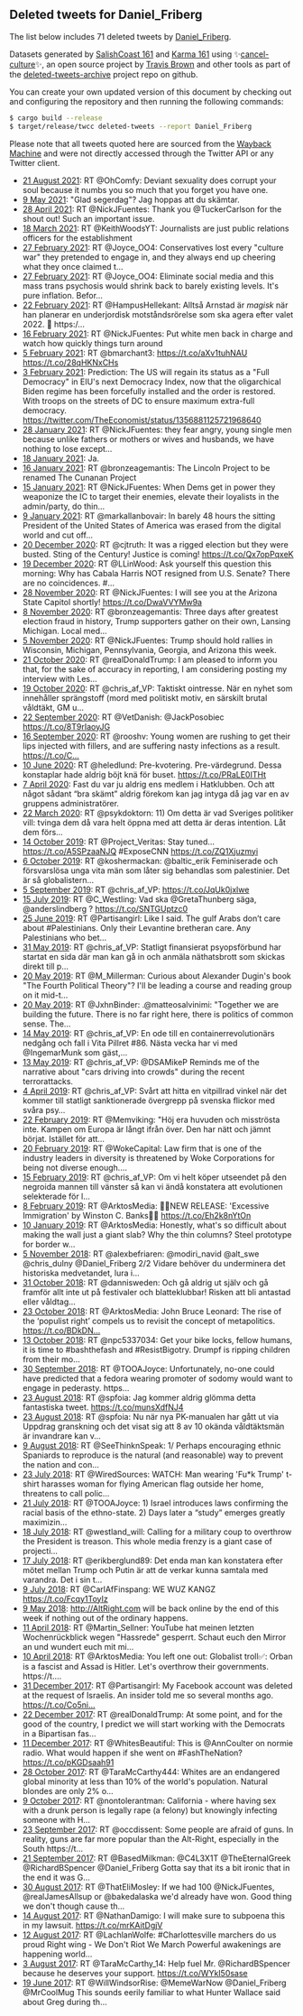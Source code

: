 ## Deleted tweets for Daniel_Friberg

The list below includes 71 deleted tweets by
[Daniel_Friberg](https://twitter.com/Daniel_Friberg).


Datasets generated by [SalishCoast 161](https://twitter.com/SalishCoastA) and [Karma 161](https://twitter.com/KarmaOneSixOne) using ✨[cancel-culture](https://github.com/travisbrown/cancel-culture)✨, an open source project by [Travis Brown](https://twitter.com/travisbrown) and other tools as part of the [deleted-tweets-archive](https://github.com/salcoast/deleted-tweets-archive/) project repo on github.

You can create your own updated version of this document by checking out and configuring the
repository and then running the following commands:

```bash
$ cargo build --release
$ target/release/twcc deleted-tweets --report Daniel_Friberg
```

Please note that all tweets quoted here are sourced from the
[Wayback Machine](https://web.archive.org) and were not directly accessed through the Twitter API or
any Twitter client.

* [21 August 2021](https://web.archive.org/web/20210821204414/https://twitter.com/Daniel_Friberg/status/1429182580021149698): RT @OhComfy: Deviant sexuality does corrupt your soul because it numbs you so much that you forget you have one.
* [ 9 May 2021](https://web.archive.org/web/20210509085416/https://twitter.com/Daniel_Friberg/status/1391315499024359425): "Glad segerdag"?  Jag hoppas att du skämtar.
* [28 April 2021](https://web.archive.org/web/20210428083630/https://twitter.com/Daniel_Friberg/status/1387324835399864322): RT @NickJFuentes: Thank you @TuckerCarlson for the shout out! Such an important issue.
* [18 March 2021](https://web.archive.org/web/20210318114334/https://twitter.com/Daniel_Friberg/status/1372514009753214977): RT @KeithWoodsYT: Journalists are just public relations officers for the establishment
* [27 February 2021](https://web.archive.org/web/20210227194855/https://twitter.com/Daniel_Friberg/status/1365750782629404675): RT @Joyce_OO4: Conservatives lost every "culture war" they pretended to engage in, and they always end up cheering what they once claimed t…
* [27 February 2021](https://web.archive.org/web/20210227101804/https://twitter.com/Daniel_Friberg/status/1365607123523153921): RT @Joyce_OO4: Eliminate social media and this mass trans psychosis would shrink back to barely existing levels. It's pure inflation. Befor…
* [22 February 2021](https://web.archive.org/web/20210222210224/https://twitter.com/Daniel_Friberg/status/1363957336021295111): RT @HampusHellekant: Alltså Arnstad är *magisk* när han planerar en underjordisk motståndsrörelse som ska agera efter valet 2022. 🤩 https:/…
* [16 February 2021](https://web.archive.org/web/20210216142533/https://twitter.com/Daniel_Friberg/status/1361683138255216642): RT @NickJFuentes: Put white men back in charge and watch how quickly things turn around
* [ 5 February 2021](https://web.archive.org/web/20210205234900/https://twitter.com/Daniel_Friberg/status/1357838668556296193): RT @bmarchant3: https://t.co/aXv1tuhNAU https://t.co/28qHKNxCHs
* [ 3 February 2021](https://web.archive.org/web/20210203144345/https://twitter.com/Daniel_Friberg/status/1356976567554031623): Prediction: The US will regain its status as a "Full Democracy" in EIU's next Democracy Index, now that the oligarchical Biden regime has been forcefully installed and the order is restored. With troops on the streets of DC to ensure maximum extra-full democracy. https://twitter.com/TheEconomist/status/1356881125721968640
* [28 January 2021](https://web.archive.org/web/20210128200536/https://twitter.com/Daniel_Friberg/status/1354883345189134339): RT @NickJFuentes: they fear angry, young single men because unlike fathers or mothers or wives and husbands, we have nothing to lose except…
* [18 January 2021](https://web.archive.org/web/20210118075533/https://twitter.com/Daniel_Friberg/status/1351075665248980993): Ja.
* [16 January 2021](https://web.archive.org/web/20210116203342/https://twitter.com/Daniel_Friberg/status/1350541762402643969): RT @bronzeagemantis: The Lincoln Project to be renamed The Cunanan Project
* [15 January 2021](https://web.archive.org/web/20210115174117/https://twitter.com/Daniel_Friberg/status/1350135984437022720): RT @NickJFuentes: When Dems get in power they weaponize the IC to target their enemies, elevate their loyalists in the admin/party, do thin…
* [ 9 January 2021](https://web.archive.org/web/20210109172716/https://twitter.com/Daniel_Friberg/status/1347958129829564417): RT @markallanbovair: In barely 48 hours the sitting President of the United States of America was erased from the digital world and cut off…
* [20 December 2020](https://web.archive.org/web/20201220165003/https://twitter.com/Daniel_Friberg/status/1340701006657708032): RT @cjtruth: It was a rigged election but they were busted. Sting of the Century! Justice is coming! https://t.co/Qx7opPqxeK
* [19 December 2020](https://web.archive.org/web/20201219163237/https://twitter.com/Daniel_Friberg/status/1340334231550103555): RT @LLinWood: Ask yourself this question this morning:  Why has Cabala Harris NOT resigned from U.S. Senate?  There are no coincidences.  #…
* [28 November 2020](https://web.archive.org/web/20201128192148/https://twitter.com/Daniel_Friberg/status/1332766662735572992): RT @NickJFuentes: I will see you at the Arizona State Capitol shortly! https://t.co/DwaVVYMw9a
* [ 8 November 2020](https://web.archive.org/web/20201108090335/https://twitter.com/Daniel_Friberg/status/1325363326105374722): RT @bronzeagemantis: Three days after greatest election fraud in history, Trump supporters gather on their own, Lansing Michigan. Local med…
* [ 5 November 2020](https://web.archive.org/web/20201105083510/https://twitter.com/Daniel_Friberg/status/1324269011228631042): RT @NickJFuentes: Trump should hold rallies in Wisconsin, Michigan, Pennsylvania, Georgia, and Arizona this week.
* [21 October 2020](https://web.archive.org/web/20201021093118/https://twitter.com/Daniel_Friberg/status/1318847319664635904): RT @realDonaldTrump: I am pleased to inform you that, for the sake of accuracy in reporting, I am considering posting my interview with Les…
* [19 October 2020](https://web.archive.org/web/20201019194655/https://twitter.com/Daniel_Friberg/status/1318277468915195908): RT @chris_af_VP: Taktiskt ointresse.   När en nyhet som innehåller sprängstoff (mord med politiskt motiv, en särskilt brutal våldtäkt, GM u…
* [22 September 2020](https://web.archive.org/web/20200922101033/https://twitter.com/Daniel_Friberg/status/1308347949131411457): RT @VetDanish: @JackPosobiec https://t.co/8T9rIaoyJG
* [16 September 2020](https://web.archive.org/web/20200916182629/https://twitter.com/Daniel_Friberg/status/1306298427677044736): RT @rooshv: Young women are rushing to get their lips injected with fillers, and are suffering nasty infections as a result. https://t.co/C…
* [10 June 2020](https://web.archive.org/web/20200610114754/https://twitter.com/Daniel_Friberg/status/1270684110038667264): RT @heledlund: Pre-kvotering. Pre-värdegrund. Dessa konstaplar  hade aldrig böjt knä för buset. https://t.co/PRaLE0ITHt
* [ 7 April 2020](https://web.archive.org/web/20200407213148/https://twitter.com/Daniel_Friberg/status/1247637926600683522): Fast du var ju aldrig ens medlem i Hatklubben. Och att något sådant “bra skämt” aldrig förekom kan jag intyga då jag var en av gruppens administratörer.
* [22 March 2020](https://web.archive.org/web/20200322002332/https://twitter.com/Daniel_Friberg/status/1241520854309261322): RT @psykdoktorn: 11)  Om detta är vad Sveriges politiker vill: tvinga dem då vara helt öppna med att detta är deras intention. Låt dem förs…
* [14 October 2019](https://web.archive.org/web/20191014084623/https://twitter.com/Daniel_Friberg/status/1183665342150668288): RT @Project_Veritas: Stay tuned...  https://t.co/A5SPzaaNJQ  #ExposeCNN https://t.co/ZQ1Xjuzmyi
* [ 6 October 2019](https://web.archive.org/web/20191006070509/https://twitter.com/Daniel_Friberg/status/1180740763006713856): RT @koshermackan: @baltic_erik Feminiserade och försvarslösa unga vita män som låter sig behandlas som palestinier.  Det är så globalistern…
* [ 5 September 2019](https://web.archive.org/web/20190905090844/https://twitter.com/Daniel_Friberg/status/1169537839958302721): RT @chris_af_VP: https://t.co/JqUk0jxlwe
* [15 July 2019](https://web.archive.org/web/20190715172932/https://twitter.com/Daniel_Friberg/status/1150819701372661762): RT @C_Westling: Vad ska @GretaThunberg säga, @anderslindberg ? https://t.co/SNTGUptzc0
* [25 June 2019](https://web.archive.org/web/20190625215515/https://twitter.com/Daniel_Friberg/status/1143638813836812288): RT @Partisangirl: Like I said. The gulf Arabs don’t care about #Palestinians. Only their Levantine bretheran care. Any Palestinians who bet…
* [31 May 2019](https://web.archive.org/web/20190531120023/https://twitter.com/Daniel_Friberg/status/1134429414123593729): RT @chris_af_VP: Statligt finansierat psyopsförbund har startat en sida där man kan gå in och anmäla näthatsbrott som skickas direkt till p…
* [20 May 2019](https://web.archive.org/web/20190520172552/https://twitter.com/Daniel_Friberg/status/1130525058152247301): RT @M_Millerman: Curious about Alexander Dugin's book "The Fourth Political Theory"? I'll be leading a course and reading group on it mid-t…
* [20 May 2019](https://web.archive.org/web/20190520172537/https://twitter.com/Daniel_Friberg/status/1130524995262832640): RT @JxhnBinder: .@matteosalvinimi: "Together we are building the future. There is no far right here, there is politics of common sense. The…
* [14 May 2019](https://web.archive.org/web/20190514071535/https://twitter.com/Daniel_Friberg/status/1128197148145782785): RT @chris_af_VP: En ode till en containerrevolutionärs nedgång och fall i Vita Pillret #86.   Nästa vecka har vi med @IngemarMunk som gäst,…
* [13 May 2019](https://web.archive.org/web/20190513221410/https://twitter.com/Daniel_Friberg/status/1128060896180408321): RT @chris_af_VP: @DSAMikeP Reminds me of the narrative about "cars driving into crowds" during the recent terrorattacks.
* [ 4 April 2019](https://web.archive.org/web/20190404220314/https://twitter.com/Daniel_Friberg/status/1113925017958539264): RT @chris_af_VP: Svårt att hitta en vitpillrad vinkel när det kommer till statligt sanktionerade övergrepp på svenska flickor med svåra psy…
* [22 February 2019](https://web.archive.org/web/20190222235746/https://twitter.com/Daniel_Friberg/status/1099095938696728583): RT @Memviking: "Höj era huvuden och misströsta inte. Kampen om Europa är långt ifrån över. Den har nätt och jämnt börjat. Istället för att…
* [20 February 2019](https://web.archive.org/web/20190220232541/https://twitter.com/Daniel_Friberg/status/1098363088951218176): RT @WokeCapital: Law firm that is one of the industry leaders in diversity is threatened by Woke Corporations for being not diverse enough.…
* [15 February 2019](https://web.archive.org/web/20190215201141/https://twitter.com/Daniel_Friberg/status/1096502327924670464): RT @chris_af_VP: Om vi helt köper utseendet på den negroida mannen till vänster så kan vi ändå konstatera att evolutionen selekterade för l…
* [ 8 February 2019](https://web.archive.org/web/20190208195131/https://twitter.com/Daniel_Friberg/status/1093960537770209280): RT @ArktosMedia: 🚨🚨NEW RELEASE: 'Excessive Immigration' by Winston C. Banks🚨🚨  https://t.co/Eh2k8nYtOn
* [10 January 2019](https://web.archive.org/web/20190110140212/https://twitter.com/Daniel_Friberg/status/1083363381216755713): RT @ArktosMedia: Honestly, what's so difficult about making the wall just a giant slab? Why the thin columns?  Steel prototype for border w…
* [ 5 November 2018](https://web.archive.org/web/20181105182046/https://twitter.com/Daniel_Friberg/status/1059510852536188928): RT @alexbefriaren: @modiri_navid @alt_swe @chris_dulny @Daniel_Friberg 2/2 Vidare behöver du underminera det historiska medvetandet, lura i…
* [31 October 2018](https://web.archive.org/web/20181031235343/https://twitter.com/Daniel_Friberg/status/1057782702814978048): RT @dannisweden: Och gå aldrig ut själv och gå framför allt inte ut på festivaler och blatteklubbar!  Risken att bli antastad eller våldtag…
* [23 October 2018](https://web.archive.org/web/20181023074640/https://twitter.com/Daniel_Friberg/status/1054640233806024704): RT @ArktosMedia: John Bruce Leonard: The rise of the ‘populist right’ compels us to revisit the concept of metapolitics. https://t.co/BDkDN…
* [13 October 2018](https://web.archive.org/web/20181013190004/https://twitter.com/Daniel_Friberg/status/1051185821779447810): RT @npc5337034: Get your bike locks, fellow humans, it is time to #bashthefash and #ResistBigotry. Drumpf is ripping children from their mo…
* [30 September 2018](https://web.archive.org/web/20180930120829/https://twitter.com/Daniel_Friberg/status/1046371201206157312): RT @TOOAJoyce: Unfortunately, no-one could have predicted that a fedora wearing promoter of sodomy would want to engage in pederasty. https…
* [23 August 2018](https://web.archive.org/web/20180823110617/https://twitter.com/Daniel_Friberg/status/1032584809174970369): RT @spfoia: Jag kommer aldrig glömma detta fantastiska tweet. https://t.co/munsXdfNJ4
* [23 August 2018](https://web.archive.org/web/20180823110530/https://twitter.com/Daniel_Friberg/status/1032584612034293760): RT @spfoia: Nu när nya PK-manualen har gått ut via Uppdrag granskning och det visat sig att 8 av 10 okända våldtäktsmän är invandrare kan v…
* [ 9 August 2018](https://web.archive.org/web/20180809094619/https://twitter.com/Daniel_Friberg/status/1027491254769262592): RT @SeeThinknSpeak: 1/  Perhaps encouraging ethnic Spaniards to reproduce is the natural (and reasonable) way to prevent the nation and con…
* [23 July 2018](https://web.archive.org/web/20180723130654/https://twitter.com/Daniel_Friberg/status/1021381139506835456): RT @WiredSources: WATCH: Man wearing 'Fu*k Trump' t-shirt harasses woman for flying American flag outside her home, threatens to call polic…
* [21 July 2018](https://web.archive.org/web/20180721144734/https://twitter.com/Daniel_Friberg/status/1020681697396953093): RT @TOOAJoyce: 1) Israel introduces laws confirming the racial basis of the ethno-state.  2) Days later a “study” emerges greatly maximizin…
* [18 July 2018](https://web.archive.org/web/20180718114722/https://twitter.com/Daniel_Friberg/status/1019549184960204800): RT @westland_will: Calling for a military coup to overthrow the President is treason.   This whole media frenzy is a giant case of projecti…
* [17 July 2018](https://web.archive.org/web/20180717075745/https://twitter.com/Daniel_Friberg/status/1019129012197740544): RT @erikberglund89: Det enda man kan konstatera efter mötet mellan Trump och Putin är att de verkar kunna samtala med varandra. Det i sin t…
* [ 9 July 2018](https://web.archive.org/web/20180709090550/https://twitter.com/Daniel_Friberg/status/1016247042979622912): RT @CarlAfFinspang: WE WUZ KANGZ   https://t.co/Fcqy1ToyIz
* [ 9 May 2018](https://web.archive.org/web/20190403201514/https://twitter.com/Daniel_Friberg/status/994231840587345920): http://AltRight.com  will be back online by the end of this week if nothing out of the ordinary happens.
* [11 April 2018](https://web.archive.org/web/20180411174906/https://twitter.com/Daniel_Friberg/status/984126207313760261): RT @Martin_Sellner: YouTube hat meinen letzten Wochenrückblick wegen "Hassrede" gesperrt. Schaut euch den Mirror an und wundert euch mit mi…
* [10 April 2018](https://web.archive.org/web/20180410132000/https://twitter.com/Daniel_Friberg/status/983696098228297728): RT @ArktosMedia: You left one out:  Globalist troll✅: Orban is a fascist and Assad is Hitler. Let's overthrow their governments. https://t.…
* [31 December 2017](https://web.archive.org/web/20171231122057/https://twitter.com/Daniel_Friberg/status/947442451253522433): RT @Partisangirl: My Facebook account was deleted at the request of Israelis. An insider told me so several months ago.  https://t.co/Co5ni…
* [22 December 2017](https://web.archive.org/web/20171222131715/https://twitter.com/Daniel_Friberg/status/944195128817745921): RT @realDonaldTrump: At some point, and for the good of the country, I predict we will start working with the Democrats in a Bipartisan fas…
* [11 December 2017](https://web.archive.org/web/20171211155313/https://twitter.com/Daniel_Friberg/status/940248112563675136): RT @WhitesBeautiful: This is @AnnCoulter on normie radio. What would happen if she went on #FashTheNation? https://t.co/pKGDsaah91
* [28 October 2017](https://web.archive.org/web/20171028004135/https://twitter.com/Daniel_Friberg/status/924073626445467648): RT @TaraMcCarthy444: Whites are an endangered global minority at less than 10% of the world's population.  Natural blondes are only 2% o… 
* [ 9 October 2017](https://web.archive.org/web/20171009100226/https://twitter.com/Daniel_Friberg/status/917329399522918400): RT @nontolerantman: California - where having sex with a drunk person is legally rape (a felony) but knowingly infecting someone with H… 
* [23 September 2017](https://web.archive.org/web/20170923102033/https://twitter.com/Daniel_Friberg/status/911535752873435137): RT @occdissent: Some people are afraid of guns. In reality, guns are far more popular than the Alt-Right, especially in the South https://t…
* [21 September 2017](https://web.archive.org/web/20170921173313/https://twitter.com/Daniel_Friberg/status/910919861282525185): RT @BasedMilkman: @C4L3X1T @TheEternalGreek @RichardBSpencer @Daniel_Friberg Gotta say that its a bit ironic that in the end it was G… 
* [30 August 2017](https://web.archive.org/web/20170830161615/https://twitter.com/Daniel_Friberg/status/902927958951821312): RT @ThatEliMosley: If we had 100 @NickJFuentes, @realJamesAllsup or @bakedalaska we'd already have won. Good thing we don't though cause th…
* [14 August 2017](https://web.archive.org/web/20170814164409/https://twitter.com/Daniel_Friberg/status/897136774354436096): RT @NathanDamigo: I will make sure to subpoena this in my lawsuit. https://t.co/mrKAitDgjV
* [12 August 2017](https://web.archive.org/web/20170812040111/https://twitter.com/Daniel_Friberg/status/896219991770619904): RT @LachlanWolfe: #Charlottesville marchers do us proud  Right wing - We Don't Riot We March  Powerful awakenings are happening world… 
* [ 3 August 2017](https://web.archive.org/web/20170803223440/https://twitter.com/Daniel_Friberg/status/893238718244454402): RT @TaraMcCarthy_14: Help fuel Mr. @RichardBSpencer because he deserves your support. https://t.co/WYkI50sase
* [19 June 2017](https://web.archive.org/web/20170619042318/https://twitter.com/Daniel_Friberg/status/876656612869632004): RT @WillWindsorRise: @MemeWarNow @Daniel_Friberg @MrCoolMug This sounds eerily familiar to what Hunter Wallace said about Greg during th… 
